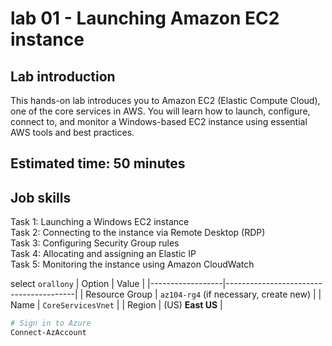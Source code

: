 # lab 01 - Launching Amazon EC2 instance
## Lab introduction
This hands-on lab introduces you to Amazon EC2 (Elastic Compute Cloud), one of the core services in AWS. You will learn how to launch, configure, connect to, and monitor a Windows-based EC2 instance using essential AWS tools and best practices.
## Estimated time: 50 minutes
## Job skills
Task 1: Launching a Windows EC2 instance  
Task 2: Connecting to the instance via Remote Desktop (RDP)  
Task 3: Configuring Security Group rules  
Task 4: Allocating and assigning an Elastic IP  
Task 5: Monitoring the instance using Amazon CloudWatch  

select `orallony`
| Option           | Value                                 |
|------------------|----------------------------------------|
| Resource Group   | `az104-rg4` (if necessary, create new) |
| Name             | `CoreServicesVnet`                     |
| Region           | (US) **East US**                       |
```powershell
# Sign in to Azure
Connect-AzAccount
